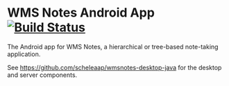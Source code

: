 # WMS Notes Android App [![Build Status](https://travis-ci.org/scheleaap/wmsnotes-android.svg?branch=master)](https://travis-ci.org/scheleaap/wmsnotes-android)

The Android app for WMS Notes, a hierarchical or tree-based note-taking application.

See https://github.com/scheleaap/wmsnotes-desktop-java for the desktop and server components.

